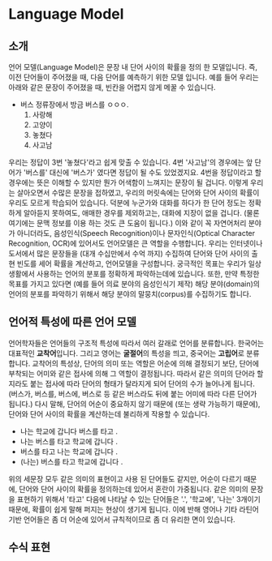 # Language Model

## 소개

언어 모델\(Language Model\)은 문장 내 단어 사이의 확률을 정의 한 모델입니다. 즉, 이전 단어들이 주어졌을 때, 다음 단어를 예측하기 위한 모델 입니다. 예를 들어 우리는 아래와 같은 문장이 주어졌을 때, 빈칸을 어렵지 않게 메꿀 수 있습니다.

* 버스 정류장에서 방금 버스를 ㅇㅇㅇ.
  1. 사랑해
  2. 고양이
  3. 놓쳤다
  4. 사고남

우리는 정답이 3번 '놓쳤다'라고 쉽게 맞출 수 있습니다. 4번 '사고남'의 경우에는 앞 단어가 '버스를' 대신에 '버스가' 였다면 정답이 될 수도 있었겠지요. 4번을 정답이라고 할 경우에는 뜻은 이해할 수 있지만 뭔가 어색함이 느껴지는 문장이 될 겁니다. 이렇게 우리는 살아오면서 수많은 문장을 접하였고, 우리의 머릿속에는 단어와 단어 사이의 확률이 우리도 모르게 학습되어 있습니다. 덕분에 누군가와 대화를 하다가 한 단어 정도는 정확하게 알아듣지 못하여도, 애매한 경우를 제외하고는, 대화에 지장이 없을 겁니다. (물론 여기에는 문맥 정보를 이용 하는 것도 큰 도움이 됩니다.) 이와 같이 꼭 자연어처리 분야가 아니더라도, 음성인식(Speech Recognition)이나 문자인식(Optical Character Recognition, OCR)에 있어서도 언어모델은 큰 역할을 수행합니다. 우리는 인터넷이나 도서에서 많은 문장들을 (대개 수십만에서 수억 까지) 수집하여 단어와 단어 사이의 출현 빈도를 세어 확률을 계산하고, 언어모델을 구성합니다. 궁극적인 목표는 우리가 일상 생활에서 사용하는 언어의 분포를 정확하게 파악하는데에 있습니다. 또한, 만약 특정한 목표를 가지고 있다면 (예를 들어 의료 분야의 음성인식기 제작) 해당 분야(domain)의 언어의 분포를 파악하기 위해서 해당 분야의 말뭉치(corpus)를 수집하기도 합니다.

## 언어적 특성에 따른 언어 모델

언어학자들은 언어들의 구조적 특성에 따라서 여러 갈래로 언어를 분류합니다. 한국어는 대표적인 **교착어**입니다. 그리고 영어는 **굴절어**의 특성을 띄고, 중국어는 **고립어**로 분류합니다. 교착어의 특성상, 단어의 의미 또는 역할은 어순에 의해 결정되기 보단, 단어에 부착되는 어미와 같은 접사에 의해 그 역할이 결정됩니다. 따라서 같은 의미의 단어라 할지라도 붙는 접사에 따라 단어의 형태가 달라지게 되어 단어의 수가 늘어나게 됩니다. (버스가, 버스를, 버스에, 버스로 등 같은 버스라도 뒤에 붙는 어미에 따라 다른 단어가 됩니다.) 다시 말해, 단어의 어순이 중요하지 않기 때문에 (또는 생략 가능하기 때문에), 단어와 단어 사이의 확률을 계산하는데 불리하게 작용할 수 있습니다.

* 나는 학교에 갑니다 버스를 타고 .
* 나는 버스를 타고 학교에 갑니다 .
* 버스를 타고 나는 학교에 갑니다 .
* (나는) 버스를 타고 학교에 갑니다 .

위의 세문장 모두 같은 의미의 표현이고 사용 된 단어들도 같지만, 어순이 다르기 때문에, 단어와 단어 사이의 확률을 정의하는데 있어서 혼란이 가중됩니다. 같은 의미의 문장을 표현하기 위해서 '타고' 다음에 나타날 수 있는 단어들은 '.', '학교에', '나는' 3개이기 때문에, 확률이 쉽게 말해 퍼지는 현상이 생기게 됩니다. 이에 반해 영어나 기타 라틴어 기반 언어들은 좀 더 어순에 있어서 규칙적이므로 좀 더 유리한 면이 있습니다.

## 수식 표현

